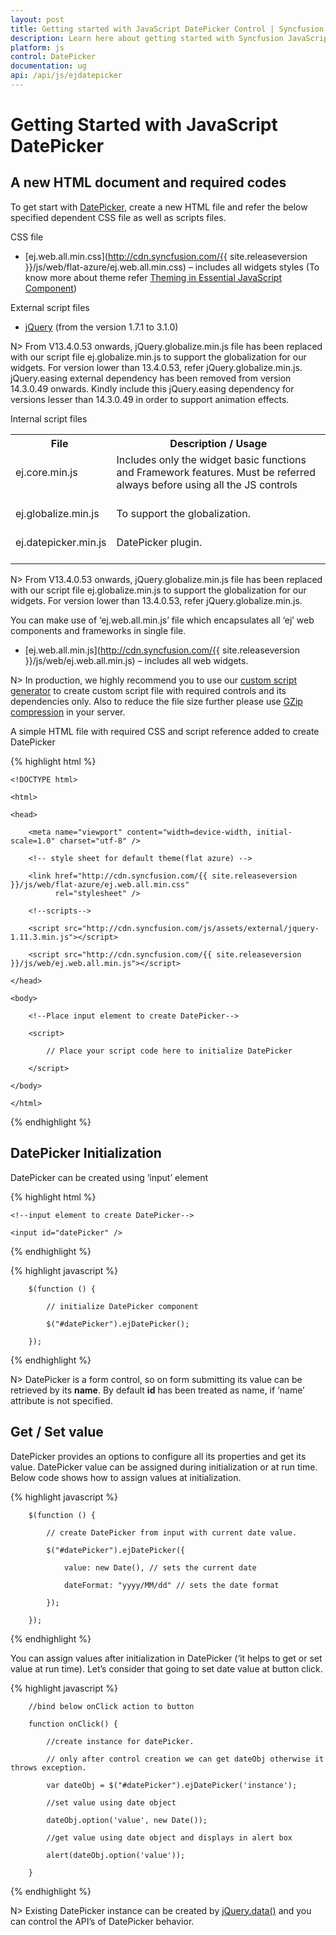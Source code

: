 ```yaml
---
layout: post
title: Getting started with JavaScript DatePicker Control | Syncfusion
description: Learn here about getting started with Syncfusion JavaScript DatePicker control, its elements, and more.
platform: js
control: DatePicker
documentation: ug
api: /api/js/ejdatepicker
---
```

# Getting Started with JavaScript DatePicker

## A new HTML document and required codes

To get start with [DatePicker](https://www.syncfusion.com/javascript-ui-controls/js-datepicker), create a new HTML file and refer the below specified dependent CSS file as well as scripts files.

CSS file

* [ej.web.all.min.css](http://cdn.syncfusion.com/{{ site.releaseversion }}/js/web/flat-azure/ej.web.all.min.css) – includes all widgets styles (To know more about theme refer [Theming in Essential JavaScript Component](https://help.syncfusion.com/js/theming-in-essential-javascript-components#))

External script files

* [jQuery](http://jquery.com/#) (from the version 1.7.1 to 3.1.0)

N> From V13.4.0.53 onwards, jQuery.globalize.min.js file has been replaced with our script file ej.globalize.min.js to support the globalization for our widgets. For version lower than 13.4.0.53, refer jQuery.globalize.min.js. jQuery.easing external dependency has been removed from version 14.3.0.49 onwards. Kindly include this jQuery.easing dependency for versions lesser than 14.3.0.49 in order to support animation effects.

Internal script files

<table>
<tr>
<th>
File </th><th>
Description / Usage </th></tr>
<tr>
<td>
ej.core.min.js<br/><br/></td><td>
Includes only the widget basic functions and Framework features. Must be referred always before using all the JS controls<br/><br/></td></tr>
<tr>
<td>
ej.globalize.min.js<br/><br/></td><td>
To support the globalization.<br/><br/></td></tr>
<tr>
<td>
ej.datepicker.min.js<br/><br/></td><td>
DatePicker plugin.<br/><br/></td></tr>
</table>

N> From V13.4.0.53 onwards, jQuery.globalize.min.js file has been replaced with our script file ej.globalize.min.js to support the globalization for our widgets. For version lower than 13.4.0.53, refer jQuery.globalize.min.js.

You can make use of ‘ej.web.all.min.js’ file which encapsulates all ‘ej’ web components and frameworks in single file.

* [ej.web.all.min.js](http://cdn.syncfusion.com/{{ site.releaseversion }}/js/web/ej.web.all.min.js) – includes all web widgets.

N>  In production, we highly recommend you to use our [custom script generator](https://help.syncfusion.com/js/custom-script-generator#) to create custom script file with required controls and its dependencies only. Also to reduce the file size further please use [GZip compression](https://web.dev/optimizing-content-efficiency-optimize-encoding-and-transfer/?hl=en#text-compression-with-gzip) in your server. 

A simple HTML file with required CSS and script reference added to create DatePicker

{% highlight html %}

    <!DOCTYPE html>

    <html>

    <head>

        <meta name="viewport" content="width=device-width, initial-scale=1.0" charset="utf-8" />

        <!-- style sheet for default theme(flat azure) -->

        <link href="http://cdn.syncfusion.com/{{ site.releaseversion }}/js/web/flat-azure/ej.web.all.min.css"
              rel="stylesheet" />

        <!--scripts-->

        <script src="http://cdn.syncfusion.com/js/assets/external/jquery-1.11.3.min.js"></script>

        <script src="http://cdn.syncfusion.com/{{ site.releaseversion }}/js/web/ej.web.all.min.js"></script>

    </head>

    <body>

        <!--Place input element to create DatePicker-->

        <script>

            // Place your script code here to initialize DatePicker

        </script>

    </body>

    </html>

{% endhighlight %}

## DatePicker Initialization

DatePicker can be created using ‘input’ element

{% highlight html %}

    <!--input element to create DatePicker-->

    <input id="datePicker" />

{% endhighlight %}

{% highlight javascript %}

        $(function () {

            // initialize DatePicker component

            $("#datePicker").ejDatePicker();

        });

{% endhighlight %}

N>  DatePicker is a form control, so on form submitting its value can be retrieved by its **name**. By default **id** has been treated as name, if ‘name’ attribute is not specified.

## Get / Set value

DatePicker provides an options to configure all its properties and get its value. DatePicker value can be assigned during initialization or at run time. Below code shows how to assign values at initialization.

{% highlight javascript %}


        $(function () {

            // create DatePicker from input with current date value.

            $("#datePicker").ejDatePicker({

                value: new Date(), // sets the current date

                dateFormat: "yyyy/MM/dd" // sets the date format

            });

        });

{% endhighlight %}

You can assign values after initialization in DatePicker (‘it helps to get or set value at run time). Let’s consider that going to set date value at button click.

{% highlight javascript %}

        //bind below onClick action to button

        function onClick() {

            //create instance for datePicker.

            // only after control creation we can get dateObj otherwise it throws exception.

            var dateObj = $("#datePicker").ejDatePicker('instance');

            //set value using date object

            dateObj.option('value', new Date());

            //get value using date object and displays in alert box

            alert(dateObj.option('value'));

        }

{% endhighlight %}

N>  Existing DatePicker instance can be created by [jQuery.data()](http://api.jquery.com/jQuery.data/#) and you can control the API’s of DatePicker behavior.

